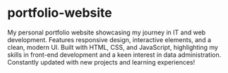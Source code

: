 # portfolio-website
My personal portfolio website showcasing my journey in IT and web development. Features responsive design, interactive elements, and a clean, modern UI. Built with HTML, CSS, and JavaScript, highlighting my skills in front-end development and a keen interest in data administration. Constantly updated with new projects and learning experiences!
